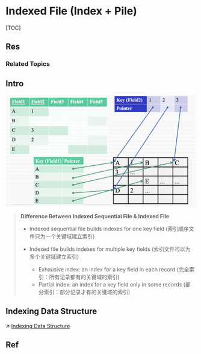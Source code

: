 # Indexed File (Index + Pile)

[TOC]



## Res
### Related Topics



## Intro

![](../../../../../../../../../../Assets/Pics/Screenshot%202023-06-01%20at%203.19.18%20PM.png)


> **Difference Between Indexed Sequential File & Indexed File**
> 
> - Indexed sequential file builds indexes for one key field (索引顺序文件只为一个关键域建立索引)
> 
> - Indexed file builds indexes for multiple key fields (索引文件可以为多个关键域建立索引)
> 	- Exhausive index: an index for a key field in each record (完全索引：所有记录都有的关键域的索引)
> 	- Partial index: an index for a key field only in some records (部分索引：部分记录才有的关键域的索引)



## Indexing Data Structure
↗ [Indexing Data Structure](../../../../../../../../🍕%20Computer%20Storage%20&%20Database%20Systems/Database%20Systems/⚜️%20Database%20System%20Design/📌%20DBMS%20Design/Physical%20Database%20Design%20(Software%20Engineering)/Storage%20&%20Indexing/Indexing%20Data%20Structure/Indexing%20Data%20Structure.md)



## Ref

